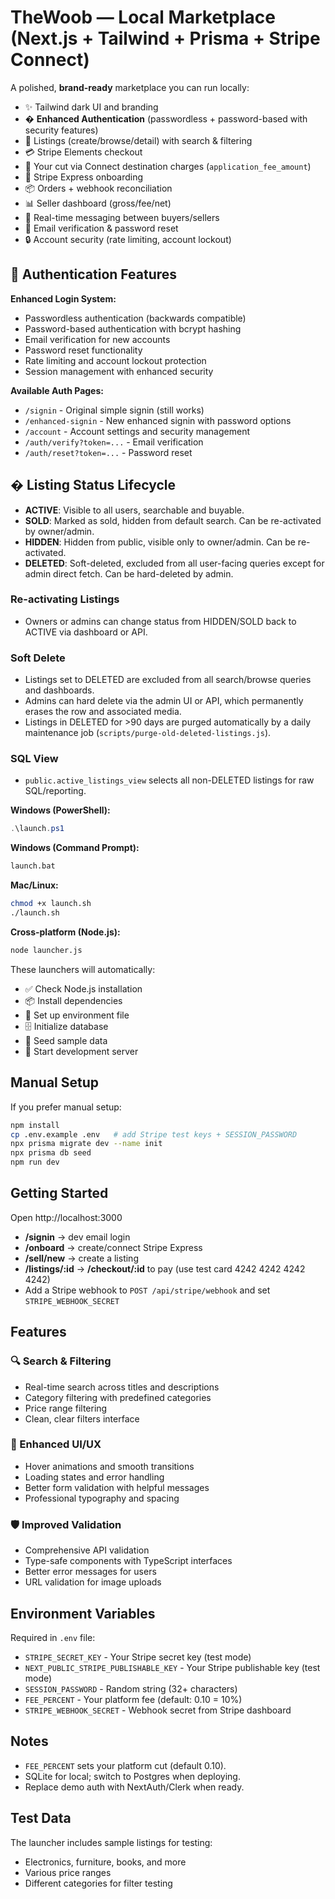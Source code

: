 # TheWoob — Local Marketplace (Next.js + Tailwind + Prisma + Stripe Connect)

A polished, **brand-ready** marketplace you can run locally:

- ✨ Tailwind dark UI and branding
- � **Enhanced Authentication** (passwordless + password-based with security features)
- 🛒 Listings (create/browse/detail) with search & filtering
- 💳 Stripe Elements checkout
- 💸 Your cut via Connect destination charges (`application_fee_amount`)
- 🔗 Stripe Express onboarding
- 📦 Orders + webhook reconciliation
- 📊 Seller dashboard (gross/fee/net)
- 💬 Real-time messaging between buyers/sellers
- 📧 Email verification & password reset
- 🔒 Account security (rate limiting, account lockout)

## 🔐 Authentication Features

**Enhanced Login System:**
- Passwordless authentication (backwards compatible)
- Password-based authentication with bcrypt hashing
- Email verification for new accounts
- Password reset functionality
- Rate limiting and account lockout protection
- Session management with enhanced security

**Available Auth Pages:**
- `/signin` - Original simple signin (still works)
- `/enhanced-signin` - New enhanced signin with password options
- `/account` - Account settings and security management
- `/auth/verify?token=...` - Email verification
- `/auth/reset?token=...` - Password reset


## � Listing Status Lifecycle

- **ACTIVE**: Visible to all users, searchable and buyable.
- **SOLD**: Marked as sold, hidden from default search. Can be re-activated by owner/admin.
- **HIDDEN**: Hidden from public, visible only to owner/admin. Can be re-activated.
- **DELETED**: Soft-deleted, excluded from all user-facing queries except for admin direct fetch. Can be hard-deleted by admin.

### Re-activating Listings
- Owners or admins can change status from HIDDEN/SOLD back to ACTIVE via dashboard or API.

### Soft Delete
- Listings set to DELETED are excluded from all search/browse queries and dashboards.
- Admins can hard delete via the admin UI or API, which permanently erases the row and associated media.
- Listings in DELETED for >90 days are purged automatically by a daily maintenance job (`scripts/purge-old-deleted-listings.js`).

### SQL View
- `public.active_listings_view` selects all non-DELETED listings for raw SQL/reporting.


**Windows (PowerShell):**
```powershell
.\launch.ps1
```

**Windows (Command Prompt):**
```cmd
launch.bat
```

**Mac/Linux:**
```bash
chmod +x launch.sh
./launch.sh
```

**Cross-platform (Node.js):**
```bash
node launcher.js
```

These launchers will automatically:
- ✅ Check Node.js installation
- 📦 Install dependencies
- 🔧 Set up environment file
- 🗄️ Initialize database
- 🌱 Seed sample data
- 🚀 Start development server

## Manual Setup

If you prefer manual setup:

```bash
npm install
cp .env.example .env   # add Stripe test keys + SESSION_PASSWORD
npx prisma migrate dev --name init
npx prisma db seed
npm run dev
```

## Getting Started

Open http://localhost:3000

- **/signin** → dev email login
- **/onboard** → create/connect Stripe Express
- **/sell/new** → create a listing
- **/listings/:id** → **/checkout/:id** to pay (use test card 4242 4242 4242 4242)
- Add a Stripe webhook to `POST /api/stripe/webhook` and set `STRIPE_WEBHOOK_SECRET`

## Features

### 🔍 Search & Filtering
- Real-time search across titles and descriptions
- Category filtering with predefined categories
- Price range filtering
- Clean, clear filters interface

### 🎨 Enhanced UI/UX
- Hover animations and smooth transitions
- Loading states and error handling
- Better form validation with helpful messages
- Professional typography and spacing

### 🛡️ Improved Validation
- Comprehensive API validation
- Type-safe components with TypeScript interfaces
- Better error messages for users
- URL validation for image uploads

## Environment Variables

Required in `.env` file:
- `STRIPE_SECRET_KEY` - Your Stripe secret key (test mode)
- `NEXT_PUBLIC_STRIPE_PUBLISHABLE_KEY` - Your Stripe publishable key (test mode)
- `SESSION_PASSWORD` - Random string (32+ characters)
- `FEE_PERCENT` - Your platform fee (default: 0.10 = 10%)
- `STRIPE_WEBHOOK_SECRET` - Webhook secret from Stripe dashboard

## Notes
- `FEE_PERCENT` sets your platform cut (default 0.10).
- SQLite for local; switch to Postgres when deploying.
- Replace demo auth with NextAuth/Clerk when ready.

## Test Data

The launcher includes sample listings for testing:
- Electronics, furniture, books, and more
- Various price ranges
- Different categories for filter testing
